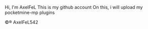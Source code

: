 Hi, I'm AxelFeL
This is my github account
On this, i will upload my pocketmine-mp plugins

©® AxelFeL542
